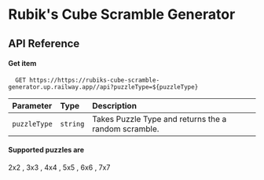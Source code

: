 # Rubik's Cube Scramble Generator

## API Reference

#### Get item

```http
  GET https://https://rubiks-cube-scramble-generator.up.railway.app//api?puzzleType=${puzzleType}
```

| Parameter    | Type     | Description                                          |
| :----------- | :------- | :--------------------------------------------------- |
| `puzzleType` | `string` | Takes Puzzle Type and returns the a random scramble. |

#### Supported puzzles are

2x2 , 3x3 , 4x4 , 5x5 , 6x6 , 7x7
